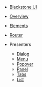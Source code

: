 <!-- Docpress Table of Contents – Run `docpress s` from root of catalog -->
* [Blackstone UI](http://blackstone.gitlab.blackstone.inc/bui/)
* [Overview](/README.md)
* [Elements](/elements/README.md)
* [Router](/router/README.md)

* Presenters
    * [Dialog](/presenters/dialog/README.md)
    * [Menu](/presenters/menu/README.md)
    * [Popover](/presenters/popover/README.md)
    * [Panel](/presenters/panel/README.md)
    * [Tabs](/presenters/tabs/README.md)
    * [List](/presenters/list/README.md)